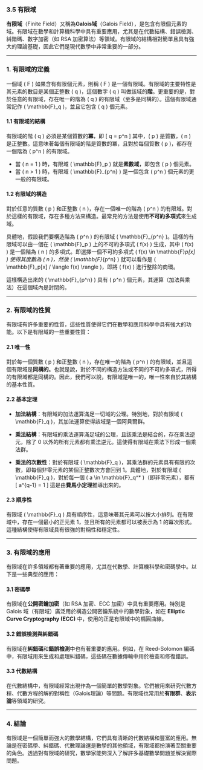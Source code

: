 ### 3.5 有限域

**有限域**（Finite Field）又稱為**Galois域**（Galois Field），是包含有限個元素的域。有限域在數學和計算機科學中具有重要應用，尤其是在代數結構、錯誤檢測、糾錯碼、數字加密（如 RSA 加密算法）等領域。有限域的結構相對簡單且具有強大的理論基礎，因此它們是現代數學中非常重要的一部分。

---

### 1. 有限域的定義

一個域 \( F \) 如果含有有限個元素，則稱 \( F \) 是一個有限域。有限域的主要特性是其元素的數目是某個正整數 \( q \)，這個數字 \( q \) 叫做該域的**階**。更重要的是，對於任意的有限域，存在唯一的階為 \( q \) 的有限域（至多是同構的）。這個有限域通常記作 \( \mathbb{F}_q \)，並且它包含 \( q \) 個元素。

#### 1.1 有限域的結構

有限域的階 \( q \) 必須是某個質數的**冪**，即
\[
q = p^n
\]
其中，\( p \) 是質數，\( n \) 是正整數。這意味著每個有限域的階是質數的冪，且對於每個質數 \( p \)，都存在一個階為 \( p^n \) 的有限域。

- 當 \( n = 1 \) 時，有限域 \( \mathbb{F}_p \) 就是**素數域**，即包含 \( p \) 個元素。
- 當 \( n > 1 \) 時，有限域 \( \mathbb{F}_{p^n} \) 是一個包含 \( p^n \) 個元素的更一般的有限域。

#### 1.2 有限域的構造

對於任意的質數 \( p \) 和正整數 \( n \)，存在一個唯一的階為 \( p^n \) 的有限域。對於這樣的有限域，存在多種方法來構造。最常見的方法是使用**不可約多項式**來生成域。

具體地，假設我們要構造階為 \( p^n \) 的有限域 \( \mathbb{F}_{p^n} \)。這樣的有限域可以由一個在 \( \mathbb{F}_p \) 上的不可約多項式 \( f(x) \) 生成，其中 \( f(x) \) 是一個階為 \( n \) 的多項式。即選擇一個不可約多項式 \( f(x) \in \mathbb{F}_p[x] \) 使得其度數為 \( n \)，然後 \( \mathbb{F}_{p^n} \) 就可以看作是 \( \mathbb{F}_p[x] / \langle f(x) \rangle \)，即將 \( f(x) \) 進行整除的商環。

這樣構造出來的 \( \mathbb{F}_{p^n} \) 具有 \( p^n \) 個元素，其運算（加法與乘法）在這個域內是封閉的。

---

### 2. 有限域的性質

有限域有許多重要的性質，這些性質使得它們在數學和應用科學中具有強大的功能。以下是有限域的一些重要性質：

#### 2.1 唯一性

對於每一個質數 \( p \) 和正整數 \( n \)，存在唯一的階為 \( p^n \) 的有限域，並且這個有限域是**同構的**。也就是說，對於不同的構造方法或不同的不可約多項式，所得的有限域都是同構的。因此，我們可以說，有限域是唯一的，唯一性來自於其結構的基本性質。

#### 2.2 基本定理

- **加法結構**：有限域的加法運算滿足一切域的公理。特別地，對於有限域 \( \mathbb{F}_q \)，其加法運算使得該域是一個阿貝爾群。
  
- **乘法結構**：有限域的乘法運算滿足域的公理，且該乘法是結合的，存在乘法逆元，除了 0 以外的所有元素都有乘法逆元。這使得有限域在乘法下形成一個乘法群。

- **乘法的次數性**：對於有限域 \( \mathbb{F}_q \)，其乘法群的元素具有有限的次數，即每個非零元素的某個正整數次方會回到 1。具體地，對於有限域 \( \mathbb{F}_q \)，對於每一個 \( a \in \mathbb{F}_q^* \)（即非零元素），都有
  \[
  a^{q-1} = 1
  \]
  這是由**費馬小定理**推導出來的。

#### 2.3 順序性

有限域 \( \mathbb{F}_q \) 具有順序性，這意味著其元素可以按大小排列。在有限域中，存在一個最小的正元素 1，並且所有的元素都可以被表示為 1 的冪次形式。這種結構使得有限域具有很強的對稱性和穩定性。

---

### 3. 有限域的應用

有限域在許多領域都有著重要的應用，尤其在代數學、計算機科學和密碼學中。以下是一些典型的應用：

#### 3.1 密碼學

有限域在**公開密鑰加密**（如 RSA 加密、ECC 加密）中具有重要應用。特別是 Galois 域（有限域）廣泛用於構造公開密鑰系統中的數學對象，如在 **Elliptic Curve Cryptography (ECC)** 中，使用的正是有限域中的橢圓曲線。

#### 3.2 錯誤檢測與糾錯碼

有限域在**糾錯碼**和**錯誤檢測**中也有著重要的應用。例如，在 Reed-Solomon 編碼中，有限域用來生成和處理糾錯碼，這些碼在數據傳輸中用於檢查和修復錯誤。

#### 3.3 代數結構

在代數結構中，有限域經常出現作為一個簡單的數學對象。它們被用來研究代數方程、代數方程的解的對稱性（Galois理論）等問題。有限域也常用於**有限群**、**表示論**等領域的研究。

---

### 4. 結論

有限域是一個簡單而強大的數學結構，它們具有清晰的代數結構和豐富的應用。無論是在密碼學、糾錯碼、代數理論還是數學的其他領域，有限域都扮演著至關重要的角色。透過對有限域的研究，數學家能夠深入了解許多基礎數學問題並解決實際問題。